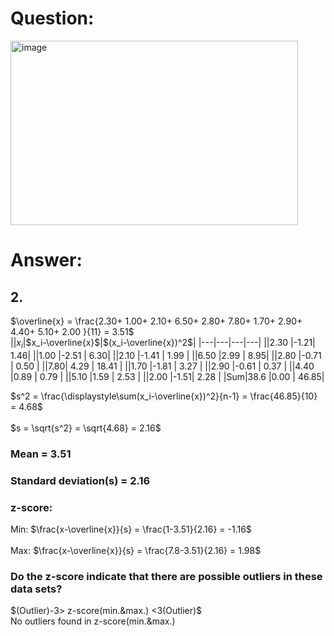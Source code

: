 # Question:<br>
<img width="460" height="295" alt="image" src="https://github.com/user-attachments/assets/1b985a5c-c8fb-401e-a3dc-bbedf4aafb31" /><br>
# Answer:<br>
## 2. <br>
$\overline{x} = \frac{2.30+
1.00+
2.10+
6.50+
2.80+
7.80+
1.70+
2.90+
4.40+
5.10+
2.00
}{11} = 3.51$<br>
||$x_i$|$x_i-\overline{x}$|$(x_i-\overline{x})^2$|
|---|---|---|---|
||2.30	|-1.21| 	1.46| 
||1.00	|-2.51 |	6.30| 
||2.10	|-1.41 |	1.99 |
||6.50	|2.99 |	8.95| 
||2.80	|-0.71 |	0.50 |
||7.80|	4.29 |	18.41 |
||1.70	|-1.81 |	3.27 |
||2.90	|-0.61 |	0.37 |
||4.40	|0.89 |	0.79 |
||5.10	|1.59 |	2.53 |
||2.00	|-1.51| 	2.28 |
|Sum|38.6	|0.00 |	46.85| 


$s^2 = \frac{\displaystyle\sum(x_i-\overline{x})^2}{n-1} = \frac{46.85}{10} = 4.68$<br>
<br>
$s = \sqrt{s^2} = \sqrt{4.68} = 2.16$<br>

### Mean = 3.51<br>
### Standard deviation(s) = 2.16<br>
### z-score:<br>
Min: $\frac{x-\overline{x}}{s} = \frac{1-3.51}{2.16} = -1.16$<br>
<br>
Max: $\frac{x-\overline{x}}{s} = \frac{7.8-3.51}{2.16} = 1.98$<br>
### Do the z-score indicate that there are possible outliers in these data sets?<br>
$(Outlier)-3> z-score(min.&max.) <3(Outlier)$<br>
No outliers found in z-score(min.&max.)<br>
